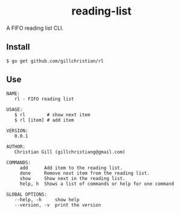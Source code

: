 <h1 align="center">reading-list</h1>

A FIFO reading list CLI.

## Install

```
$ go get github.com/gillchristian/rl
```

## Use

```
NAME:
   rl - FIFO reading list

USAGE:
   $ rl        # show next item
   $ rl [item] # add item

VERSION:
   0.0.1

AUTHOR:
   Christian Gill (gillchristiang@gmail.com)

COMMANDS:
     add      Add item to the reading list.
     done     Remove next item from the reading list.
     show     Show next in the reading list.
     help, h  Shows a list of commands or help for one command

GLOBAL OPTIONS:
   --help, -h     show help
   --version, -v  print the version
```
